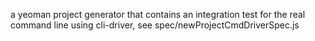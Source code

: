 a yeoman project generator that contains an integration test for the real command line using cli-driver, see spec/newProjectCmdDriverSpec.js